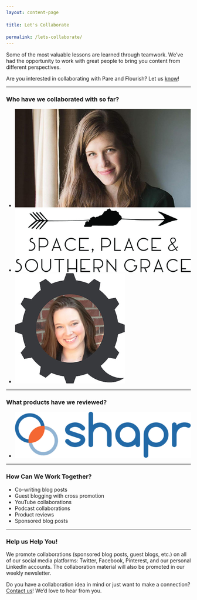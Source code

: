 ```yaml
---
layout: content-page

title: Let's Collaborate

permalink: /lets-collaborate/
---
```


<p>Some of the most valuable lessons are learned through teamwork. We’ve had the opportunity to work with great people to bring you content from different perspectives. </p>

Are you interested in collaborating with Pare and Flourish? Let us <a href="mailto:{{site.email}}">know</a>!

<hr class="secondary">

### Who have we collaborated with so far?

<ul class="collaborateList">
	<li>
		<a href="/blog/interview-tips-from-an-introvert/">
			<img class="img-responsive img-fluid" src="/images/collaborate/saxon.jpg" alt="Saxon" title="Saxon">
		</a>
	</li>
	<li>
		<a href="/blog/your-questions-about-workplace-holidays-answered/">
			<img class="img-responsive img-fluid" src="/images/collaborate/spacePlaceAndSouthernGrace.jpg" alt="Space, Place, & Southern Grace" title="Space, Place, & Southern Grace">
		</a>
	</li>
	<li>
		<a href="/blog/stop-consuming-learn-by-doing/">
			<img class="img-responsive img-fluid" src="/images/collaborate/ashNorton.jpg" alt="Ash Norton" title="Ash Norton">
		</a>
	</li>
</ul>

<hr class="secondary">

### What products have we reviewed?

<ul class="collaborateList">
	<li>
		<a href="/blog/why-you-should-be-using-the-shapr-networking-app/">
			<img class="img-responsive img-fluid" src="/images/collaborate/shapr.jpg" alt="shapr" title="shapr">
		</a>
	</li>
</ul>

<hr class="secondary">

### How Can We Work Together?

<ul>
	<li>Co-writing blog posts</li>
	<li>Guest blogging with cross promotion</li>
	<li>YouTube collaborations</li>
	<li>Podcast collaborations</li>
	<li>Product reviews </li>
	<li>Sponsored blog posts</li>
</ul>

<hr class="secondary">

### Help us Help You!

We promote collaborations (sponsored blog posts, guest blogs, etc.) on all of our social media platforms: Twitter, Facebook, Pinterest, and our personal LinkedIn accounts. The collaboration material will also be promoted in our weekly newsletter. 

Do you have a collaboration idea in mind or just want to make a connection? <a href="mailto:{{site.email}}">Contact us</a>! We’d love to hear from you. 
